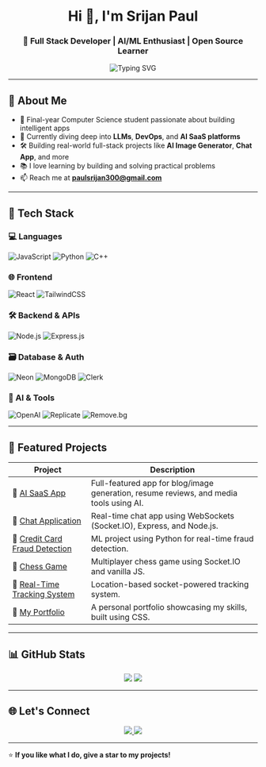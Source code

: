 <h1 align="center">Hi 👋, I'm Srijan Paul</h1>
<h3 align="center">🚀 Full Stack Developer | AI/ML Enthusiast | Open Source Learner</h3>

<p align="center">
  <img src="https://readme-typing-svg.demolab.com?font=Fira+Code&weight=500&size=20&pause=1000&center=true&vCenter=true&width=435&lines=Passionate+MERN+Stack+Developer;AI+SaaS+Builder+%F0%9F%A7%91%E2%80%8D%F0%9F%92%BB;Lifelong+Learner+%F0%9F%93%9A;Open+Source+Contributor" alt="Typing SVG" />
</p>

---

## 📍 About Me

- 💼 Final-year Computer Science student passionate about building intelligent apps  
- 🧠 Currently diving deep into **LLMs**, **DevOps**, and **AI SaaS platforms**
- 🛠️ Building real-world full-stack projects like **AI Image Generator**, **Chat App**, and more
- 📚 I love learning by building and solving practical problems
- 📫 Reach me at **paulsrijan300@gmail.com**

---

## 🔧 Tech Stack

### 💻 Languages
![JavaScript](https://img.shields.io/badge/-JavaScript-black?style=flat-square&logo=javascript)
![Python](https://img.shields.io/badge/-Python-black?style=flat-square&logo=python)
![C++](https://img.shields.io/badge/-C++-black?style=flat-square&logo=c%2B%2B)

### 🌐 Frontend
![React](https://img.shields.io/badge/-React-black?style=flat-square&logo=react)
![TailwindCSS](https://img.shields.io/badge/-TailwindCSS-black?style=flat-square&logo=tailwind-css)

### 🛠️ Backend & APIs
![Node.js](https://img.shields.io/badge/-Node.js-black?style=flat-square&logo=node.js)
![Express.js](https://img.shields.io/badge/-Express.js-black?style=flat-square&logo=express)

### 🗃️ Database & Auth
![Neon](https://img.shields.io/badge/-Neon%20DB-black?style=flat-square&logo=postgresql)
![MongoDB](https://img.shields.io/badge/-MongoDB-black?style=flat-square&logo=mongodb)
![Clerk](https://img.shields.io/badge/-Clerk-black?style=flat-square&logo=clerk)

### 🧠 AI & Tools
![OpenAI](https://img.shields.io/badge/-OpenAI-black?style=flat-square&logo=openai)
![Replicate](https://img.shields.io/badge/-Replicate-black?style=flat-square&logo=stable-diffusion)
![Remove.bg](https://img.shields.io/badge/-Remove.bg-black?style=flat-square&logo=adobephotoshop)

---

## 🚀 Featured Projects

| Project | Description |
|--------|-------------|
| 🔹 [AI SaaS App](https://github.com/srijan300/ai-image-generator) | Full-featured app for blog/image generation, resume reviews, and media tools using AI. |
| 🔹 [Chat Application](https://github.com/srijan300/Chat-Application) | Real-time chat app using WebSockets (Socket.IO), Express, and Node.js. |
| 🔹 [Credit Card Fraud Detection](https://github.com/srijan300/Credit_Card_Fraud_Detection_Project) | ML project using Python for real-time fraud detection. |
| 🔹 [Chess Game](https://github.com/srijan300/Chess-Game) | Multiplayer chess game using Socket.IO and vanilla JS. |
| 🔹 [Real-Time Tracking System](https://github.com/srijan300/Real-Time-Tracking-System) | Location-based socket-powered tracking system. |
| 🔹 [My Portfolio](https://github.com/srijan300/My-Portfolio) | A personal portfolio showcasing my skills, built using CSS. |

---

## 📊 GitHub Stats

<p align="center">
  <img src="https://github-readme-stats.vercel.app/api?username=srijan300&theme=tokyonight&show_icons=true" />
  <img src="https://github-readme-streak-stats.herokuapp.com/?user=srijan300&theme=tokyonight" />
</p>

---

## 🌐 Let's Connect

<p align="center">
  <a href="mailto:paulsrijan300@gmail.com">
    <img src="https://img.shields.io/badge/-Email-red?style=flat-square&logo=gmail" />
  </a>
  <a href="https://www.linkedin.com/in/srijan-paul-14a0a0275/" target="_blank">
    <img src="https://img.shields.io/badge/-LinkedIn-blue?style=flat-square&logo=linkedin" />
  </a>
</p>

---

⭐ **If you like what I do, give a star to my projects!**
